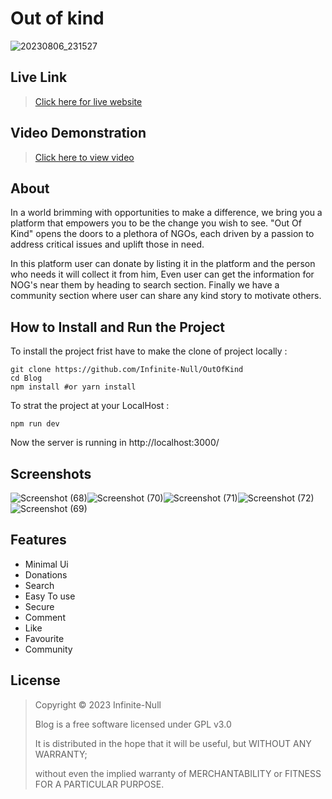 # Out of kind
![20230806_231527](https://github.com/Infinite-Null/OutOfKind/assets/97950192/0b32d470-39c1-4377-92f2-ad8519aa2114)


## Live Link

>[Click here for live website](https://out-of-kind.vercel.app/)

## Video Demonstration

>[Click here to view video](https://youtu.be/CPYQ3i9sf9k)



## About

In a world brimming with opportunities to make a difference, we bring you a platform that empowers you to be the change you wish to see. "Out Of Kind" opens the doors to a plethora of NGOs, each driven by a passion to address critical issues and uplift those in need.

In this platform user can donate by listing it in the platform and the person who needs it will collect it from him, Even user can get the information for NOG's near them by heading to search section. Finally we have a community section where user can share any kind story to motivate others.



## How to Install and Run the Project

To install the project frist have to make the clone of project locally :

```
git clone https://github.com/Infinite-Null/OutOfKind
cd Blog
npm install #or yarn install
```

To strat the project at your LocalHost :

```
npm run dev
```

Now the server is running in http://localhost:3000/



## Screenshots


![Screenshot (68)](https://github.com/Infinite-Null/OutOfKind/assets/97950192/a982d8fe-589a-439e-946b-dbcece683d2f)![Screenshot (70)](https://github.com/Infinite-Null/OutOfKind/assets/97950192/aa8d26db-d47c-4fd9-934e-0c0ca2817d0a)![Screenshot (71)](https://github.com/Infinite-Null/OutOfKind/assets/97950192/35be66b8-59f6-4f94-b067-d1c114c04593)![Screenshot (72)](https://github.com/Infinite-Null/OutOfKind/assets/97950192/bf9e772f-a23c-49a0-a2eb-9770f53ef957)![Screenshot (69)](https://github.com/Infinite-Null/OutOfKind/assets/97950192/89c9fd1d-93fd-4e4a-9c0d-1fe3b99891f9)




## Features
* Minimal Ui
* Donations
* Search
* Easy To use
* Secure
* Comment
* Like
* Favourite
* Community



## License
>Copyright © 2023 Infinite-Null
>
>Blog is a free software licensed under GPL v3.0
>
>It is distributed in the hope that it will be useful, but WITHOUT ANY WARRANTY;
>
>without even the implied warranty of MERCHANTABILITY or FITNESS FOR A PARTICULAR PURPOSE.
